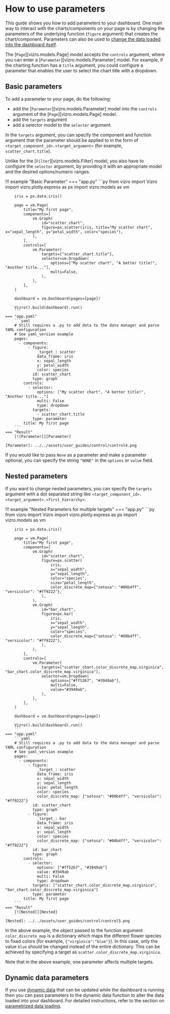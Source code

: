 # How to use parameters

This guide shows you how to add parameters to your dashboard. One main way to interact with the charts/components on your page is by changing the parameters of the underlying function (`figure` argument) that creates the chart/component. Parameters can also be used to [change the data loaded into the dashboard itself](data.md/#parametrize-data-loading).

The [`Page`][vizro.models.Page] model accepts the `controls` argument, where you can enter a [`Parameter`][vizro.models.Parameter] model. For example, if the charting function has a `title` argument, you could configure a parameter that enables the user to select the chart title with a dropdown.

## Basic parameters

To add a parameter to your page, do the following:

- add the [`Parameter`][vizro.models.Parameter] model into the `controls` argument of the [`Page`][vizro.models.Page] model.
- add the `targets` argument
- add a selector model to the `selector` argument.

In the `targets` argument, you can specify the component and function argument that the parameter should be applied to in the form of `<target_component_id>.<target_argument>` (for example, `scatter_chart.title`).

Unlike for the [`Filter`][vizro.models.Filter] model, you also have to configure the `selector` argument, by providing it with an appropriate model and the desired options/numeric ranges.

!!! example "Basic Parameter"
    === "app.py"
        ```py
        from vizro import Vizro
        import vizro.plotly.express as px
        import vizro.models as vm

        iris = px.data.iris()

        page = vm.Page(
            title="My first page",
            components=[
                vm.Graph(
                    id="scatter_chart",
                    figure=px.scatter(iris, title="My scatter chart", x="sepal_length", y="petal_width", color="species"),
                ),
            ],
            controls=[
                vm.Parameter(
                    targets=["scatter_chart.title"],
                    selector=vm.Dropdown(
                        options=["My scatter chart", "A better title!", "Another title..."],
                        multi=False,
                    ),
                ),
            ],
        )

        dashboard = vm.Dashboard(pages=[page])

        Vizro().build(dashboard).run()
        ```
    === "app.yaml"
        ```yaml
        # Still requires a .py to add data to the data manager and parse YAML configuration
        # See yaml_version example
        pages:
          - components:
              - figure:
                  _target_: scatter
                  data_frame: iris
                  x: sepal_length
                  y: petal_width
                  color: species
                id: scatter_chart
                type: graph
            controls:
              - selector:
                  options: ["My scatter chart", "A better title!", "Another title..."]
                  multi: False
                  type: dropdown
                targets:
                  - scatter_chart.title
                type: parameter
            title: My first page
        ```
    === "Result"
        [![Parameter]][Parameter]

    [Parameter]: ../../assets/user_guides/control/control4.png

If you would like to pass `None` as a parameter and make a parameter optional, you can specify the string `"NONE"` in the `options` or `value` field.

## Nested parameters

If you want to change nested parameters, you can specify the `targets` argument with a dot separated string like `<target_component_id>.<target_argument>.<first_hierarchy>`.

!!! example "Nested Parameters for multiple targets"
    === "app.py"
        ```py
        from vizro import Vizro
        import vizro.plotly.express as px
        import vizro.models as vm

        iris = px.data.iris()

        page = vm.Page(
            title="My first page",
            components=[
                vm.Graph(
                    id="scatter_chart",
                    figure=px.scatter(
                        iris,
                        x="sepal_width",
                        y="sepal_length",
                        color="species",
                        size="petal_length",
                        color_discrete_map={"setosa": "#00b4ff", "versicolor": "#ff9222"},
                    ),
                ),
                vm.Graph(
                    id="bar_chart",
                    figure=px.bar(
                        iris,
                        x="sepal_width",
                        y="sepal_length",
                        color="species",
                        color_discrete_map={"setosa": "#00b4ff", "versicolor": "#ff9222"},
                    ),
                ),
            ],
            controls=[
                vm.Parameter(
                    targets=["scatter_chart.color_discrete_map.virginica", "bar_chart.color_discrete_map.virginica"],
                    selector=vm.Dropdown(
                        options=["#ff5267", "#3949ab"],
                        multi=False,
                        value="#3949ab",
                    ),
                ),
            ],
        )

        dashboard = vm.Dashboard(pages=[page])

        Vizro().build(dashboard).run()
        ```
    === "app.yaml"
        ```yaml
        # Still requires a .py to add data to the data manager and parse YAML configuration
        # See yaml_version example
        pages:
          - components:
              - figure:
                  _target_: scatter
                  data_frame: iris
                  x: sepal_width
                  y: sepal_length
                  size: petal_length
                  color: species
                  color_discrete_map: {"setosa": "#00b4ff", "versicolor": "#ff9222"}
                id: scatter_chart
                type: graph
              - figure:
                  _target_: bar
                  data_frame: iris
                  x: sepal_width
                  y: sepal_length
                  color: species
                  color_discrete_map: {"setosa": "#00b4ff", "versicolor": "#ff9222"}
                id: bar_chart
                type: graph
            controls:
              - selector:
                  options: ["#ff5267", "#3949ab"]
                  value: #3949ab
                  multi: False
                  type: dropdown
                targets: ["scatter_chart.color_discrete_map.virginica", "bar_chart.color_discrete_map.virginica"]
                type: parameter
            title: My first page
        ```
    === "Result"
        [![Nested]][Nested]

    [Nested]: ../../assets/user_guides/control/control5.png

In the above example, the object passed to the function argument `color_discrete_map` is a dictionary which maps the different flower species to fixed colors (for example, `{"virginica":"blue"}`). In this case, only the value `blue` should be changed instead of the entire dictionary. This can be achieved by specifying a target as `scatter.color_discrete_map.virginica`.

Note that in the above example, one parameter affects multiple targets.

## Dynamic data parameters

If you use [dynamic data](data.md/#dynamic-data) that can be updated while the dashboard is running then you can pass parameters to the dynamic data function to alter the data loaded into your dashboard. For detailed instructions, refer to the section on [parametrized data loading](data.md/#parametrize-data-loading).
